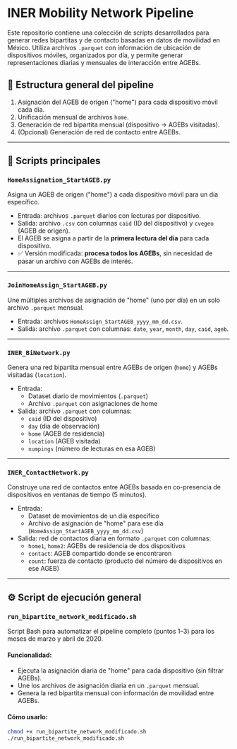 # INER Mobility Network Pipeline

Este repositorio contiene una colección de scripts desarrollados para generar redes bipartitas y de contacto basadas en datos de movilidad en México. Utiliza archivos `.parquet` con información de ubicación de dispositivos móviles, organizados por día, y permite generar representaciones diarias y mensuales de interacción entre AGEBs.

## 📂 Estructura general del pipeline

1. Asignación del AGEB de origen ("home") para cada dispositivo móvil cada día.
2. Unificación mensual de archivos `home`.
3. Generación de red bipartita mensual (dispositivo -> AGEBs visitadas).
4. (Opcional) Generación de red de contacto entre AGEBs.

---

## 📜 Scripts principales

### `HomeAssignation_StartAGEB.py`

Asigna un AGEB de origen ("home") a cada dispositivo móvil para un día específico.

- Entrada: archivos `.parquet` diarios con lecturas por dispositivo.
- Salida: archivo `.csv` con columnas `caid` (ID del dispositivo) y `cvegeo` (AGEB de origen).
- El AGEB se asigna a partir de la **primera lectura del día** para cada dispositivo.
- ✅ Versión modificada: **procesa todos los AGEBs**, sin necesidad de pasar un archivo con AGEBs de interés.

---

### `JoinHomeAssign_StartAGEB.py`

Une múltiples archivos de asignación de "home" (uno por día) en un solo archivo `.parquet` mensual.

- Entrada: archivos `HomeAssign_StartAGEB_yyyy_mm_dd.csv`.
- Salida: archivo `.parquet` con columnas: `date`, `year`, `month`, `day`, `caid`, `ageb`.

---

### `INER_BiNetwork.py`

Genera una red bipartita mensual entre AGEBs de origen (`home`) y AGEBs visitadas (`location`).

- Entrada:
  - Dataset diario de movimientos (`.parquet`)
  - Archivo `.parquet` con asignaciones de home
- Salida: archivo `.parquet` con columnas:
  - `caid` (ID del dispositivo)
  - `day` (día de observación)
  - `home` (AGEB de residencia)
  - `location` (AGEB visitada)
  - `numpings` (número de lecturas en esa AGEB)

---

### `INER_ContactNetwork.py`

Construye una red de contactos entre AGEBs basada en co-presencia de dispositivos en ventanas de tiempo (5 minutos).

- Entrada:
  - Dataset de movimientos de un día específico
  - Archivo de asignación de "home" para ese día (`HomeAssign_StartAGEB_yyyy_mm_dd.csv`)
- Salida: red de contactos diaria en formato `.parquet` con columnas:
  - `home1`, `home2`: AGEBs de residencia de dos dispositivos
  - `contact`: AGEB compartido donde se encontraron
  - `count`: fuerza de contacto (producto del número de dispositivos en ese AGEB)

---

## ⚙️ Script de ejecución general

### `run_bipartite_network_modificado.sh`

Script Bash para automatizar el pipeline completo (puntos 1–3) para los meses de marzo y abril de 2020.

#### Funcionalidad:
- Ejecuta la asignación diaria de "home" para cada dispositivo (sin filtrar AGEBs).
- Une los archivos de asignación diaria en un `.parquet` mensual.
- Genera la red bipartita mensual con información de movilidad entre AGEBs.

#### Cómo usarlo:

```bash
chmod +x run_bipartite_network_modificado.sh
./run_bipartite_network_modificado.sh

